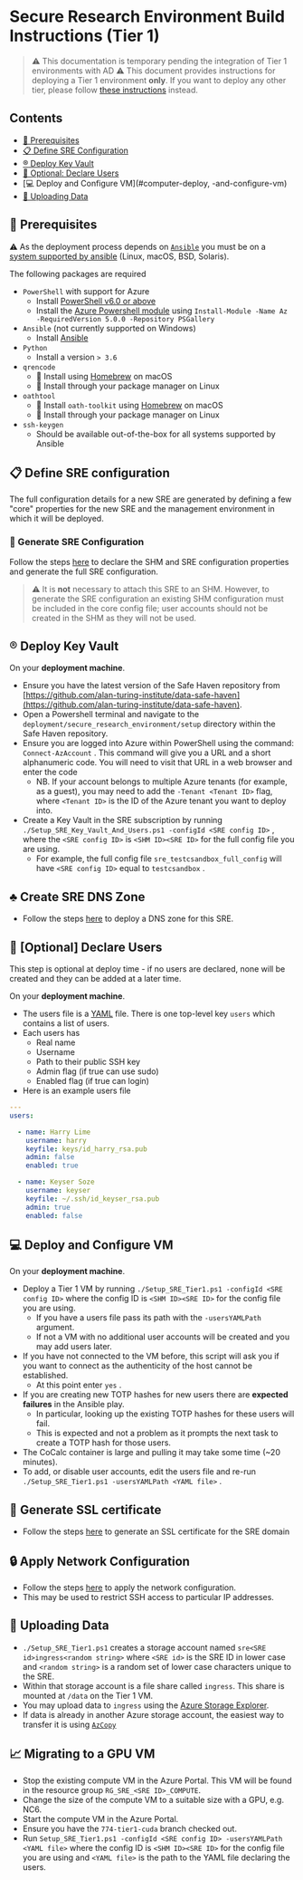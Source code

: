# Secure Research Environment Build Instructions (Tier 1)

> :warning: This documentation is temporary pending the integration of Tier 1 environments with AD
> :warning: This document provides instructions for deploying a Tier 1 environment **only**.
> If you want to deploy any other tier, please follow [these instructions](./how-to-deploy-sre.md) instead.

## Contents

+ [:seedling: Prerequisites](#seedling-prerequisites)
+ [:clipboard: Define SRE Configuration](#clipboard-define-sre-configuration)
+ [:registered: Deploy Key Vault](#registered-deploy-key-vault)
+ [:bicyclist: Optional: Declare Users](#bicyclist-optional-declare-users)
+ [:computer: Deploy and Configure VM](#computer-deploy, -and-configure-vm)
+ [:floppy_disk: Uploading Data](#floppy_disk-uploading-data)

## :seedling: Prerequisites

:warning: As the deployment process depends on [`Ansible`](https://www.ansible.com) you must be on a [system supported by ansible](https://docs.ansible.com/ansible/latest/installation_guide/intro_installation.html) (Linux, macOS, BSD, Solaris).

The following packages are required

+ `PowerShell` with support for Azure
  + Install [PowerShell v6.0 or above](https://docs.microsoft.com/en-us/powershell/scripting/install/installing-powershell)
  + Install the [Azure Powershell module](https://docs.microsoft.com/en-us/powershell/azure/install-az-ps) using `Install-Module -Name Az -RequiredVersion 5.0.0 -Repository PSGallery`
+ `Ansible` (not currently supported on Windows)
  + Install [Ansible](https://docs.ansible.com/ansible/latest/installation_guide/intro_installation.html)
+ `Python`
  + Install a version `> 3.6`
+ `qrencode`
  + :apple: Install using [Homebrew](https://formulae.brew.sh/formula/qrencode) on macOS
  + :penguin: Install through your package manager on Linux
+ `oathtool`
  + :apple: Install `oath-toolkit` using [Homebrew](https://formulae.brew.sh/formula/oath-toolkit) on macOS
  + :penguin: Install through your package manager on Linux
+ `ssh-keygen`
  + Should be available out-of-the-box for all systems supported by Ansible

## :clipboard: Define SRE configuration

The full configuration details for a new SRE are generated by defining a few "core" properties for the new SRE and the management environment in which it will be deployed.

### :green_apple: Generate SRE Configuration

Follow the steps [here](./how-to-deploy-sre.md#clipboard-define-sre-configuration) to declare the SHM and SRE configuration properties and generate the full SRE configuration.

> :warning: It is **not** necessary to attach this SRE to an SHM. However, to generate the SRE configuration an existing SHM configuration must be included in the core config file; user accounts should not be created in the SHM as they will not be used.

## :registered: Deploy Key Vault

On your **deployment machine**.

+ Ensure you have the latest version of the Safe Haven repository from [https://github.com/alan-turing-institute/data-safe-haven](https://github.com/alan-turing-institute/data-safe-haven).
+ Open a Powershell terminal and navigate to the `deployment/secure_research_environment/setup` directory within the Safe Haven repository.
+ Ensure you are logged into Azure within PowerShell using the command: `Connect-AzAccount` . This command will give you a URL and a short alphanumeric code. You will need to visit that URL in a web browser and enter the code
  + NB. If your account belongs to multiple Azure tenants (for example, as a guest), you may need to add the `-Tenant <Tenant ID>` flag, where `<Tenant ID>` is the ID of the Azure tenant you want to deploy into.
+ Create a Key Vault in the SRE subscription by running `./Setup_SRE_Key_Vault_And_Users.ps1 -configId <SRE config ID>` , where the `<SRE config ID>` is `<SHM ID><SRE ID>` for the full config file you are using.
  + For example, the full config file `sre_testcsandbox_full_config` will have `<SRE config ID>` equal to `testcsandbox` .

## :clubs: Create SRE DNS Zone

+ Follow the steps [here](./how-to-deploy-sre.md#clubs-create-sre-dns-zone) to deploy a DNS zone for this SRE.

## :bicyclist: [Optional] Declare Users

This step is optional at deploy time - if no users are declared, none will be created and they can be added at a later time.

On your **deployment machine**.

+ The users file is a [YAML](https://yaml.org) file. There is one top-level key `users` which contains a list of users.
+ Each users has
  + Real name
  + Username
  + Path to their public SSH key
  + Admin flag (if true can use sudo)
  + Enabled flag (if true can login)
+ Here is an example users file

``` yaml
---
users:

  - name: Harry Lime
    username: harry
    keyfile: keys/id_harry_rsa.pub
    admin: false
    enabled: true

  - name: Keyser Soze
    username: keyser
    keyfile: ~/.ssh/id_keyser_rsa.pub
    admin: true
    enabled: false
```

## :computer: Deploy and Configure VM

On your **deployment machine**.

+ Deploy a Tier 1 VM by running `./Setup_SRE_Tier1.ps1 -configId <SRE config ID>` where the config ID is `<SHM ID><SRE ID>` for the config file you are using.
  + If you have a users file pass its path with the `-usersYAMLPath` argument.
  + If not a VM with no additional user accounts will be created and you may add users later.
+ If you have not connected to the VM before, this script will ask you if you want to connect as the authenticity of the host cannot be established.
  + At this point enter `yes` .
+ If you are creating new TOTP hashes for new users there are **expected failures** in the Ansible play.
  + In particular, looking up the existing TOTP hashes for these users will fail.
  + This is expected and not a problem as it prompts the next task to create a TOTP hash for those users.
+ The CoCalc container is large and pulling it may take some time (~20 minutes).
+ To add, or disable user accounts, edit the users file and re-run `./Setup_SRE_Tier1.ps1 -usersYAMLPath <YAML file>` .

## :closed_lock_with_key: Generate SSL certificate

+ Follow the steps [here](./how-to-deploy-sre.md#closed_lock_with_key-update-ssl-certificate) to generate an SSL certificate for the SRE domain

## :lock: Apply Network Configuration

+ Follow the steps [here](./how-to-deploy-sre.md#lock-apply-network-configuration) to apply the network configuration.
+ This may be used to restrict SSH access to particular IP addresses.

## :floppy_disk: Uploading Data

+ `./Setup_SRE_Tier1.ps1` creates a storage account named `sre<SRE id>ingress<random string>` where `<SRE id>` is the SRE ID in lower case and `<random string>` is a random set of lower case characters unique to the SRE.
+ Within that storage account is a file share called `ingress`. This share is mounted at `/data` on the Tier 1 VM.
+ You may upload data to `ingress` using the [Azure Storage Explorer](https://azure.microsoft.com/en-us/features/storage-explorer/).
+ If data is already in another Azure storage account, the easiest way to transfer it is using [`AzCopy`](https://docs.microsoft.com/en-us/learn/modules/copy-blobs-from-command-line-and-code/5-move-blobs-using-azcopy)

## :chart_with_upwards_trend: Migrating to a GPU VM

+ Stop the existing compute VM in the Azure Portal. This VM will be found in the resource group `RG_SRE_<SRE ID>_COMPUTE`.
+ Change the size of the compute VM to a suitable size with a GPU, e.g. NC6.
+ Start the compute VM in the Azure Portal.
+ Ensure you have the `774-tier1-cuda` branch checked out.
+ Run `Setup_SRE_Tier1.ps1 -configId <SRE config ID> -usersYAMLPath <YAML file>` where the config ID is `<SHM ID><SRE ID>` for the config file you are using and `<YAML file>` is the path to the YAML file declaring the users.
